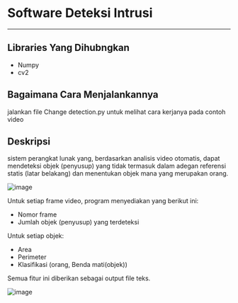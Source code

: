 # Software Deteksi Intrusi

<hr>


## Libraries Yang Dihubngkan

- Numpy
- cv2

## Bagaimana Cara Menjalankannya

jalankan file Change detection.py untuk melihat cara kerjanya pada contoh video

## Deskripsi

sistem perangkat lunak yang, berdasarkan analisis video otomatis, dapat mendeteksi objek (penyusup) yang tidak termasuk dalam adegan referensi statis (latar belakang) dan menentukan objek mana yang merupakan orang.


![image](https://user-images.githubusercontent.com/56583448/90742914-de113a00-e2cf-11ea-8c91-fd3e114d277b.png)


Untuk setiap frame video, program menyediakan yang berikut ini:

- Nomor frame
- Jumlah objek (penyusup) yang terdeteksi

Untuk setiap objek:

- Area
- Perimeter
- Klasifikasi (orang, Benda mati(objek))

Semua fitur ini diberikan sebagai output file teks.



![image](https://user-images.githubusercontent.com/56583448/90743618-0e58d880-e2d0-11ea-8630-b9613076b422.png)
